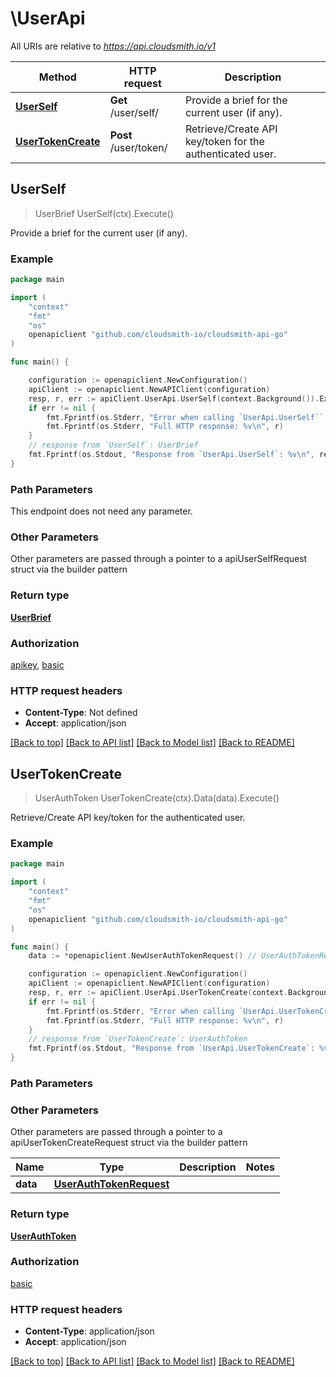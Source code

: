 # \UserApi

All URIs are relative to *https://api.cloudsmith.io/v1*

Method | HTTP request | Description
------------- | ------------- | -------------
[**UserSelf**](UserApi.md#UserSelf) | **Get** /user/self/ | Provide a brief for the current user (if any).
[**UserTokenCreate**](UserApi.md#UserTokenCreate) | **Post** /user/token/ | Retrieve/Create API key/token for the authenticated user.



## UserSelf

> UserBrief UserSelf(ctx).Execute()

Provide a brief for the current user (if any).



### Example

```go
package main

import (
	"context"
	"fmt"
	"os"
	openapiclient "github.com/cloudsmith-io/cloudsmith-api-go"
)

func main() {

	configuration := openapiclient.NewConfiguration()
	apiClient := openapiclient.NewAPIClient(configuration)
	resp, r, err := apiClient.UserApi.UserSelf(context.Background()).Execute()
	if err != nil {
		fmt.Fprintf(os.Stderr, "Error when calling `UserApi.UserSelf``: %v\n", err)
		fmt.Fprintf(os.Stderr, "Full HTTP response: %v\n", r)
	}
	// response from `UserSelf`: UserBrief
	fmt.Fprintf(os.Stdout, "Response from `UserApi.UserSelf`: %v\n", resp)
}
```

### Path Parameters

This endpoint does not need any parameter.

### Other Parameters

Other parameters are passed through a pointer to a apiUserSelfRequest struct via the builder pattern


### Return type

[**UserBrief**](UserBrief.md)

### Authorization

[apikey](../README.md#apikey), [basic](../README.md#basic)

### HTTP request headers

- **Content-Type**: Not defined
- **Accept**: application/json

[[Back to top]](#) [[Back to API list]](../README.md#documentation-for-api-endpoints)
[[Back to Model list]](../README.md#documentation-for-models)
[[Back to README]](../README.md)


## UserTokenCreate

> UserAuthToken UserTokenCreate(ctx).Data(data).Execute()

Retrieve/Create API key/token for the authenticated user.



### Example

```go
package main

import (
	"context"
	"fmt"
	"os"
	openapiclient "github.com/cloudsmith-io/cloudsmith-api-go"
)

func main() {
	data := *openapiclient.NewUserAuthTokenRequest() // UserAuthTokenRequest |  (optional)

	configuration := openapiclient.NewConfiguration()
	apiClient := openapiclient.NewAPIClient(configuration)
	resp, r, err := apiClient.UserApi.UserTokenCreate(context.Background()).Data(data).Execute()
	if err != nil {
		fmt.Fprintf(os.Stderr, "Error when calling `UserApi.UserTokenCreate``: %v\n", err)
		fmt.Fprintf(os.Stderr, "Full HTTP response: %v\n", r)
	}
	// response from `UserTokenCreate`: UserAuthToken
	fmt.Fprintf(os.Stdout, "Response from `UserApi.UserTokenCreate`: %v\n", resp)
}
```

### Path Parameters



### Other Parameters

Other parameters are passed through a pointer to a apiUserTokenCreateRequest struct via the builder pattern


Name | Type | Description  | Notes
------------- | ------------- | ------------- | -------------
 **data** | [**UserAuthTokenRequest**](UserAuthTokenRequest.md) |  | 

### Return type

[**UserAuthToken**](UserAuthToken.md)

### Authorization

[basic](../README.md#basic)

### HTTP request headers

- **Content-Type**: application/json
- **Accept**: application/json

[[Back to top]](#) [[Back to API list]](../README.md#documentation-for-api-endpoints)
[[Back to Model list]](../README.md#documentation-for-models)
[[Back to README]](../README.md)

